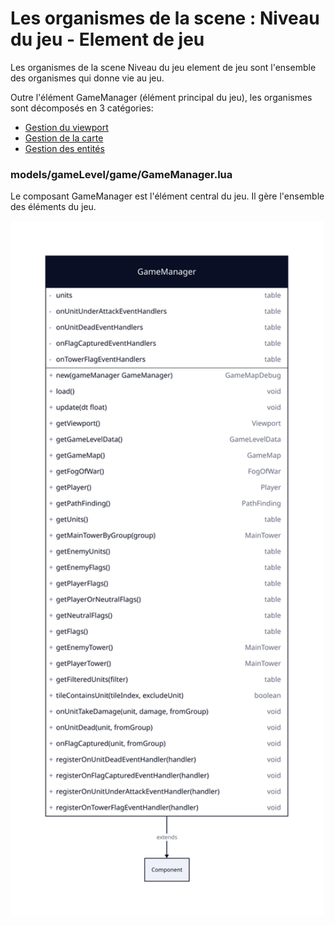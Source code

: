 # Les organismes de la scene : Niveau du jeu - Element de jeu

Les organismes de la scene Niveau du jeu element de jeu sont l'ensemble des organismes qui donne vie au jeu.

Outre l'élément GameManager (élément principal du jeu), les organismes sont décomposés en 3 catégories:

- [Gestion du viewport](./organisms-gamelevel-game-viewport.md)
- [Gestion de la carte](./organisms-gamelevel-game-map.md)
- [Gestion des entités](./organisms-gamelevel-game-entities.md)

### models/gameLevel/game/GameManager.lua

Le composant GameManager est l'élément central du jeu. Il gère l'ensemble des éléments du jeu.

<img src="./game-manager.svg" width="500">